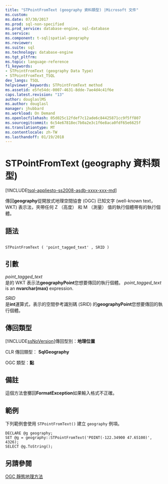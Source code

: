 ```yaml
---
title: "STPointFromText (geography 資料類型) |Microsoft 文件"
ms.custom: 
ms.date: 07/30/2017
ms.prod: sql-non-specified
ms.prod_service: database-engine, sql-database
ms.service: 
ms.component: t-sql|spatial-geography
ms.reviewer: 
ms.suite: sql
ms.technology: database-engine
ms.tgt_pltfrm: 
ms.topic: language-reference
f1_keywords:
- STPointFromText (geography Data Type)
- STPointFromText_TSQL
dev_langs: TSQL
helpviewer_keywords: STPointFromText method
ms.assetid: e5fe54dc-0007-4631-8dde-7ae4d4c41f6e
caps.latest.revision: "13"
author: douglaslMS
ms.author: douglasl
manager: jhubbard
ms.workload: On Demand
ms.openlocfilehash: 05d025c12fdef7c12ade6c84425871cc9f5ff807
ms.sourcegitcommit: 6c54e67818ec7b0a2e3c1f6e8aca0fdf65e6625f
ms.translationtype: MT
ms.contentlocale: zh-TW
ms.lasthandoff: 01/19/2018
---
```

# <a name="stpointfromtext-geography-data-type"></a>STPointFromText (geography 資料類型)
[!INCLUDE[tsql-appliesto-ss2008-asdb-xxxx-xxx-md](../../includes/tsql-appliesto-ss2008-asdb-xxxx-xxx-md.md)]

傳回**geography**從開放式地理空間協會 (OGC) 已知文字 (well-known text，WKT) 表示法，夾帶任何 Z （高度） 和 M （測量） 值的執行個體帶有的執行個體。
  
## <a name="syntax"></a>語法  
  
```  
  
STPointFromText ( 'point_tagged_text' , SRID )  
```  
  
## <a name="arguments"></a>引數  
 *point_tagged_text*  
 是的 WKT 表示法**geographyPoint**您想要傳回的執行個體。 *point_tagged_text* is an **nvarchar(max)** expression.  
  
 *SRID*  
 是**int**運算式，表示的空間參考識別碼 (SRID) 的**geographyPoint**您想要傳回的執行個體。  
  
## <a name="return-types"></a>傳回類型  
 [!INCLUDE[ssNoVersion](../../includes/ssnoversion-md.md)]傳回型別：**地理位置**  
  
 CLR 傳回類型： **SqlGeography**  
  
 OGC 類型：**點**  
  
## <a name="remarks"></a>備註  
 這個方法會擲回**FormatException**如果輸入格式不正確。  
  
## <a name="examples"></a>範例  
 下列範例會使用 `STPointFromText()` 建立 `geography` 例項。  
  
```  
DECLARE @g geography;  
SET @g = geography::STPointFromText('POINT(-122.34900 47.65100)', 4326);  
SELECT @g.ToString();  
```  
  
## <a name="see-also"></a>另請參閱  
 [OGC 靜態地理方法](../../t-sql/spatial-geography/ogc-static-geography-methods.md)  
  
  

